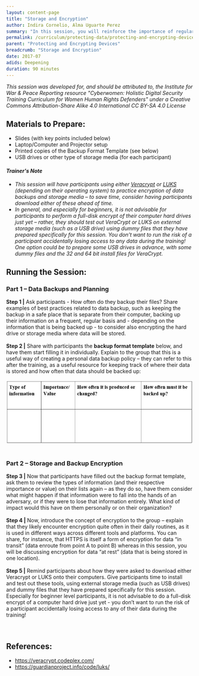 ```yaml
---
layout: content-page
title: "Storage and Encryption"
author: Indira Cornelio, Alma Uguarte Perez
summary: "In this session, you will reinforce the importance of regularly backing up data to participants, and discuss how they can prevent unauthorized manipulation or access to their information."
permalink: /curriculum/protecting-data/protecting-and-encrypting-devices/deepening/storage-and-encryption/
parent: "Protecting and Encrypting Devices"
breadcrumb: "Storage and Encryption"
date: 2017-07
adids: Deepening
duration: 90 minutes
---
```

*This session was developed for, and should be attributed to, the Institute for War & Peace Reporting resource "Cyberwomen: Holistic Digital Security Training Curriculum for Women Human Rights Defenders" under a Creative Commons Attribution-Share Alike 4.0 International CC BY-SA 4.0 License*

## Materials to Prepare: 
- Slides (with key points included below)
- Laptop/Computer and Projector setup
- Printed copies of the Backup Format Template (see below)
- USB drives or other type of storage media (for each participant)

#### *Trainer's Note*
- *This session will have participants using either <a href="https://veracrypt.codeplex.com/">Veracrypt</a> or <a href="https://guardianproject.info/code/luks/">LUKS</a> (depending on their operating system) to practice encryption of data backups and storage media – to save time, consider having participants download either of these ahead of time.*
- *In general, and especially for beginners, it is not advisable for participants to perform a full-disk encrypt of their computer hard drives just yet – rather, they should test out VeraCrypt or LUKS on external storage media (such as a USB drive) using dummy files that they have prepared specifically for this session. You don’t want to run the risk of a participant accidentally losing access to any data during the training! One option could be to prepare some USB drives in advance, with some dummy files and the 32 and 64 bit install files for VeraCrypt.*

## Running the Session:

### Part 1 – Data Backups and Planning
**Step 1 |** Ask participants - How often do they backup their files? Share examples of best practices related to data backup, such as keeping the backup in a safe place that is separate from their computer, backing up their information on a frequent, regular basis and - depending on the information that is being backed up - to consider also encrypting the hard drive or storage media where data will be stored.
<br><br>
**Step 2 |** Share with participants the **backup format template** below, and have them start filling it in individually. Explain to the group that this is a useful way of creating a personal data backup policy – they can refer to this after the training, as a useful resource for keeping track of where their data is stored and how often that data should be backed up:
<br><br>
<img src="/assets/images/sawa-backup-format-template.JPG">
<br><br>

### Part 2 – Storage and Backup Encryption
**Step 3 |** Now that participants have filled out the backup format template, ask them to review the types of information (and their respective importance or value) on their lists again – as they do so, have them consider what might happen if that information were to fall into the hands of an adversary, or if they were to lose that information entirely. What kind of impact would this have on them personally or on their organization?
<br><br>
**Step 4 |** Now, introduce the concept of encryption to the group – explain that they likely encounter encryption quite often in their daily routines, as it is used in different ways across different tools and platforms. You can share, for instance, that HTTPS is itself a form of encryption for data “in transit” (data enroute from point A to point B) whereas in this session, you will be discussing encryption for data “at rest” (data that is being stored in one location).
<br><br>
**Step 5 |** Remind participants about how they were asked to download either Veracrypt or LUKS onto their computers. Give participants time to install and test out these tools, using external storage media (such as USB drives) and dummy files that they have prepared specifically for this session. Especially for beginner level participants, it is not advisable to do a full-disk encrypt of a computer hard drive just yet - you don’t want to run the risk of a participant accidentally losing access to any of their data during the training!
<br><br>
 
## References:
- <a href="https://veracrypt.codeplex.com/">https://veracrypt.codeplex.com/</a>
- <a href="https://guardianproject.info/code/luks/">https://guardianproject.info/code/luks/</a>





